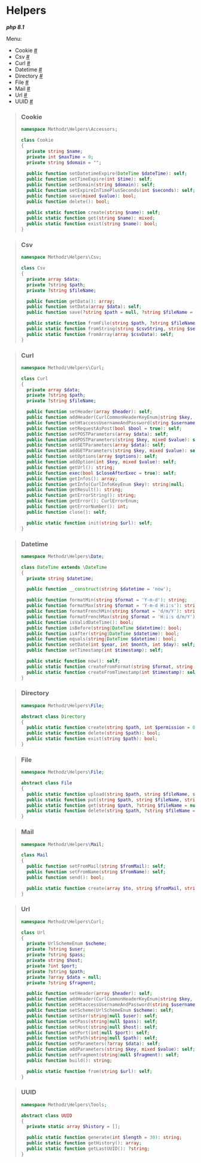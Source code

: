 # Helpers

**_php 8.1_** 

Menu:
- Cookie <a href="#cookie">#</a>
- Csv <a href="#csv">#</a>
- Curl <a href="#curl">#</a>
- Datetime <a href="#datetime">#</a>
- Directory <a href="#directory">#</a>
- File <a href="#file">#</a>
- Mail <a href="#mail">#</a>
- Url <a href="#url">#</a>
- UUID <a href="#uuid">#</a>

> ### <span id="cookie">**Cookie**</span>
> ```php
> namespace Methodz\Helpers\Accessors;
> 
> class Cookie
> {
> 	private string $name;
> 	private int $maxTime = 0;
> 	private string $domain = "";
> 	
> 	public function setDatetimeExpire(DateTime $dateTime): self;
> 	public function setTimeExpire(int $time): self;
> 	public function setDomain(string $domain): self;
> 	public function setExpireInTimePlusSeconds(int $seconds): self;
> 	public function save(mixed $value): bool;
> 	public function delete(): bool;
> 	
> 	public static function create(string $name): self;
> 	public static function get(string $name): mixed;
> 	public static function exist(string $name): bool;
> }
> ```

> ### <span id="csv">**Csv**</span>
> ```php
> namespace Methodz\Helpers\Csv;
> 
> class Csv
> {
> 	private array $data;
> 	private ?string $path;
> 	private ?string $fileName;
> 
> 	public function getData(): array;
> 	public function setData(array $data): self;
> 	public function save(?string $path = null, ?string $fileName = null, string $separator = ";", string $enclosure = '"', string $escape = "\\", string $eol = "\n"): bool;
> 
> 	public static function fromFile(string $path, ?string $fileName = null, string $separator = ";", string $enclosure = '"', string $escape = "\\", string $eol = "\n"): self;
> 	public static function fromString(string $csvString, string $separator = ";", string $enclosure = '"', string $escape = "\\", string $eol = "\n"): self;
> 	public static function fromArray(array $csvData): self;
> }
> ```

> ### <span id="curl">**Curl**</span>
> ```php
> namespace Methodz\Helpers\Curl;
> 
> class Curl
> {
> 	private array $data;
> 	private ?string $path;
> 	private ?string $fileName;
> 
> 	public function setHeader(array $header): self;
> 	public function addHeader(CurlCommonHeaderKeyEnum|string $key, mixed $value): self;
> 	public function setHtaccessUsernameAndPassword(string $username, string $password): self;
> 	public function setRequestAsPost(bool $bool = true): self;
> 	public function setPOSTParameters(array $data): self;
> 	public function addPOSTParameters(string $key, mixed $value): self;
> 	public function setGETParameters(array $data): self;
> 	public function addGETParameters(string $key, mixed $value): self;
> 	public function setOptions(array $options): self;
> 	public function addOption(int $key, mixed $value): self;
> 	public function getUrl(): string;
> 	public function exec(bool $closeAfterExec = true): self;
> 	public function getInfos(): array;
> 	public function getInfo(CurlInfoKeyEnum $key): string|null;
> 	public function getResult(): string;
> 	public function getErrorString(): string;
> 	public function getError(): CurlErrorEnum;
> 	public function getErrorNumber(): int;
>  	public function close(): self;
> 
> 	public static function init(string $url): self;
> }
> ```

> ### <span id="datetime">**Datetime**</span>
> ```php
> namespace Methodz\Helpers\Date;
> 
> class DateTime extends \DateTime
> {
> 	private string $datetime;
> 
> 	public function __construct(string $datetime = 'now');
> 
> 	public function formatMin(string $format = 'Y-m-d'): string;
> 	public function formatMax(string $format = 'Y-m-d H:i:s'): string;
> 	public function formatFrenchMin(string $format = 'd/m/Y'): string;
> 	public function formatFrenchMax(string $format = 'H:i:s d/m/Y'): string;
> 	public function isValidDateTime(): bool;
> 	public function isBefore(string|DateTime $datetime): bool;
> 	public function isAfter(string|DateTime $datetime): bool;
> 	public function equals(string|DateTime $datetime): bool;
> 	public function setDate(int $year, int $month, int $day): self;
> 	public function setTimestamp(int $timestamp): self;
> 
> 	public static function now(): self;
> 	public static function createFromFormat(string $format, string $datetime, \DateTimeZone|null $timezone = null): self;
> 	public static function createFromTimestamp(int $timestamp): self;
> }
> ```

> ### <span id="directory">**Directory**</span>
> ```php
> namespace Methodz\Helpers\File;
> 
> abstract class Directory
> {
> 	public static function create(string $path, int $permission = 0777): bool;
> 	public static function delete(string $path): bool;
> 	public static function exist(string $path): bool;
> }
> ```

> ### <span id="file">**File**</span>
> ```php
> namespace Methodz\Helpers\File;
> 
> abstract class File
> {
> 	public static function upload(string $path, string $fileName, string $tmp_name): bool;
> 	public static function put(string $path, string $fileName, string $content): bool|int;
> 	public static function get(string $path, ?string $fileName = null): bool|string;
> 	public static function delete(string $path, ?string $fileName = null): bool;
> }
> ```

> ### <span id="mail">**Mail**</span>
> ```php
> namespace Methodz\Helpers\Mail;
> 
> class Mail
> {
> 	public function setFromMail(string $fromMail): self;
> 	public function setFromName(string $fromName): self;
> 	public function send(): bool;
> 
> 	public static function create(array $to, string $fromMail, string $subject, string $body, bool $isHTML = false): self;
> }
> ```

> ### <span id="url">**Url**</span>
> ```php
> namespace Methodz\Helpers\Curl;
> 
> class Url
> {
> 	private UrlSchemeEnum $scheme;
> 	private ?string $user;
> 	private ?string $pass;
> 	private string $host;
> 	private ?int $port;
> 	private ?string $path;
> 	private ?array $data = null;
> 	private ?string $fragment;
> 
> 	public function setHeader(array $header): self;
> 	public function addHeader(CurlCommonHeaderKeyEnum|string $key, mixed $value): self;
> 	public function setHtaccessUsernameAndPassword(string $username, string $password): self;
> 	public function setScheme(UrlSchemeEnum $scheme): self;
> 	public function setUser(string|null $user): self;
> 	public function setPass(string|null $pass): self;
> 	public function setHost(string|null $host): self;
> 	public function setPort(int|null $port): self;
> 	public function setPath(string|null $path): self;
> 	public function setParameters(?array $data): self;
> 	public function addParameters(string $key, mixed $value): self;
> 	public function setFragment(string|null $fragment): self;
>  	public function build(): string;
> 
> 	public static function from(string $url): self;
> }
> ```

> ### <span id="uuid">**UUID**</span>
> ```php
> namespace Methodz\Helpers\Tools;
> 
> abstract class UUID
> {
> 	private static array $history = [];
> 
> 	public static function generate(int $length = 30): string;
> 	public static function getHistory(): array;
> 	public static function getLastUUID(): ?string;
> }
> ```
